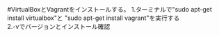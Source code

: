 #VirtualBoxとVagrantをインストールする。
1.ターミナルで"sudo apt-get install virtualbox"と  "sudo apt-get install vagrant"を実行する  
2.-vでバージョンとインストール確認
